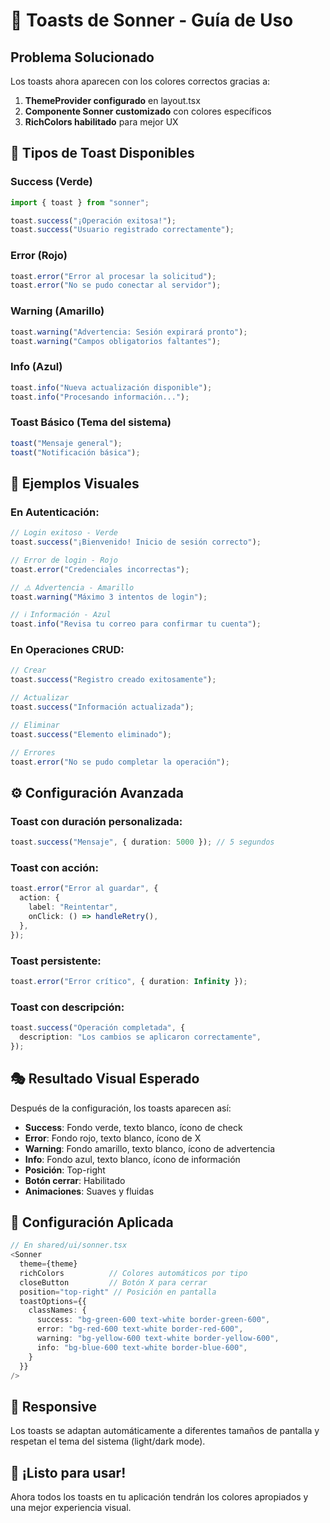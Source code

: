 # 🎨 Toasts de Sonner - Guía de Uso

## Problema Solucionado

Los toasts ahora aparecen con los colores correctos gracias a:

1. **ThemeProvider configurado** en layout.tsx
2. **Componente Sonner customizado** con colores específicos
3. **RichColors habilitado** para mejor UX

## 🎯 Tipos de Toast Disponibles

### **Success (Verde)**

```typescript
import { toast } from "sonner";

toast.success("¡Operación exitosa!");
toast.success("Usuario registrado correctamente");
```

### **Error (Rojo)**

```typescript
toast.error("Error al procesar la solicitud");
toast.error("No se pudo conectar al servidor");
```

### **Warning (Amarillo)**

```typescript
toast.warning("Advertencia: Sesión expirará pronto");
toast.warning("Campos obligatorios faltantes");
```

### **Info (Azul)**

```typescript
toast.info("Nueva actualización disponible");
toast.info("Procesando información...");
```

### **Toast Básico (Tema del sistema)**

```typescript
toast("Mensaje general");
toast("Notificación básica");
```

## 🎨 Ejemplos Visuales

### **En Autenticación:**

```typescript
// Login exitoso - Verde
toast.success("¡Bienvenido! Inicio de sesión correcto");

// Error de login - Rojo
toast.error("Credenciales incorrectas");

// ⚠️ Advertencia - Amarillo
toast.warning("Máximo 3 intentos de login");

// ℹ️ Información - Azul
toast.info("Revisa tu correo para confirmar tu cuenta");
```

### **En Operaciones CRUD:**

```typescript
// Crear
toast.success("Registro creado exitosamente");

// Actualizar
toast.success("Información actualizada");

// Eliminar
toast.success("Elemento eliminado");

// Errores
toast.error("No se pudo completar la operación");
```

## ⚙️ Configuración Avanzada

### **Toast con duración personalizada:**

```typescript
toast.success("Mensaje", { duration: 5000 }); // 5 segundos
```

### **Toast con acción:**

```typescript
toast.error("Error al guardar", {
  action: {
    label: "Reintentar",
    onClick: () => handleRetry(),
  },
});
```

### **Toast persistente:**

```typescript
toast.error("Error crítico", { duration: Infinity });
```

### **Toast con descripción:**

```typescript
toast.success("Operación completada", {
  description: "Los cambios se aplicaron correctamente",
});
```

## 🎭 Resultado Visual Esperado

Después de la configuración, los toasts aparecen así:

- **Success**: Fondo verde, texto blanco, ícono de check
- **Error**: Fondo rojo, texto blanco, ícono de X
- **Warning**: Fondo amarillo, texto blanco, ícono de advertencia
- **Info**: Fondo azul, texto blanco, ícono de información
- **Posición**: Top-right
- **Botón cerrar**: Habilitado
- **Animaciones**: Suaves y fluidas

## 🔧 Configuración Aplicada

```typescript
// En shared/ui/sonner.tsx
<Sonner
  theme={theme}
  richColors          // Colores automáticos por tipo
  closeButton         // Botón X para cerrar
  position="top-right" // Posición en pantalla
  toastOptions={{
    classNames: {
      success: "bg-green-600 text-white border-green-600",
      error: "bg-red-600 text-white border-red-600",
      warning: "bg-yellow-600 text-white border-yellow-600",
      info: "bg-blue-600 text-white border-blue-600",
    }
  }}
/>
```

## 📱 Responsive

Los toasts se adaptan automáticamente a diferentes tamaños de pantalla y respetan el tema del sistema (light/dark mode).

## 🎉 ¡Listo para usar!

Ahora todos los toasts en tu aplicación tendrán los colores apropiados y una mejor experiencia visual.
